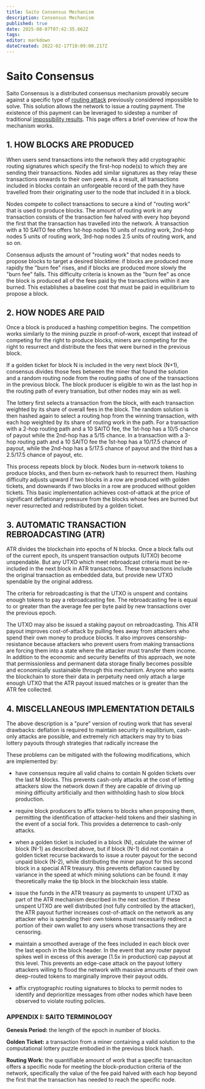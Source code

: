 ```yaml
---
title: Saito Consensus Mechanism
description: Consensus Mechanism
published: true
date: 2025-08-07T07:42:35.662Z
tags: 
editor: markdown
dateCreated: 2022-02-17T10:09:00.217Z
---
```


# Saito Consensus

Saito Consensus is a distributed consensus mechanism provably secure against a specific type of [routing attack](/consensus/sybil-attacks) previously considered impossible to solve. This solution allows the network to issue a routing payment. The existence of this payment can be leveraged to sidestep a number of traditional [impossibility results](/consensus/impossibility-results). This page offers a brief overview of how the mechanism works.

## 1. HOW BLOCKS ARE PRODUCED

When users send transactions into the network they add cryptographic routing signatures which specify the first-hop node(s) to which they are sending their transactions. Nodes add similar signatures as they relay these transactions onwards to their own peers. As a result, all transactions included in blocks contain an unforgeable record of the path they have travelled from their originating user to the node that included it in a block.

Nodes compete to collect transactions to secure a kind of "routing work" that is used to produce blocks. The amount of routing work in any transaction consists of the transaction fee halved with every hop beyond the first that the transaction has travelled into the network. A transaction with a 10 SAITO fee offers 1st-hop nodes 10 units of routing work, 2nd-hop nodes 5 units of routing work, 3rd-hop nodes 2.5 units of routing work, and so on.

Consensus adjusts the amount of "routing work" that nodes needs to propose blocks to target a desired blocktime: if blocks are produced more rapidly the "burn fee" rises, and if blocks are produced more slowly the "burn fee" falls. This difficulty criteria is known as the "burn fee" as once the block is produced all of the fees paid by the transactions within it are burned. This establishes a baseline cost that must be paid in equilibrium to propose a block.

## 2. HOW NODES ARE PAID

Once a block is produced a hashing competition begins. The competition works similarly to the mining puzzle in proof-of-work, except that instead of competing for the right to produce blocks, miners are competing for the right to resurrect and distribute the fees that were burned in the previous block.

If a golden ticket for block N is included in the very next block (N+1), consensus divides those fees between the miner that found the solution and a random routing node from the routing paths of one of the transactions in the previous block. The block producer is eligible to win as the last hop in the routing path of every transation, but other nodes may win as well.

The lottery first selects a transaction from the block, with each transaction weighted by its share of overall fees in the block. The random solution is then hashed again to select a routing hop from the winning transaction, with each hop weighted by its share of routing work in the path. For a transaction with a 2-hop routing path and a 10 SAITO fee, the 1st-hop has a 10/5 chance of payout while the 2nd-hop has a 5/15 chance. In a transaction with a 3-hop routing path and a 10 SAITO fee the 1st-hop has a 10/17.5 chance of payout, while the 2nd-hop has a 5/17.5 chance of payout and the third has a 2.5/17.5 chance of payout, etc.

This process repeats block by block. Nodes burn in-network tokens to produce blocks, and then burn ex-network hash to resurrect them. Hashing difficulty adjusts upward if two blocks in a row are produced with golden tickets, and downwards if two blocks in a row are produced without golden tickets. This basic implementation achieves cost-of-attack at the price of significant deflationary pressure from the blocks whose fees are burned but never resurrected and redistributed by a golden ticket.

## 3. AUTOMATIC TRANSACTION REBROADCASTING (ATR)

ATR divides the blockchain into epochs of N blocks. Once a block falls out of the current epoch, its unspent transaction outputs (UTXO) become unspendable. But any UTXO which meet rebroadcast criteria must be re-included in the next block in ATR transactions. These transactions include the original transaction as embedded data, but provide new UTXO spendable by the original address.

The criteria for rebroadcasting is that the UTXO is unspent and contains enough tokens to pay a rebroadcasting fee. The rebroadcasting fee is equal to or greater than the average fee per byte paid by new transactions over the previous epoch.

The UTXO may also be issued a staking payout on rebroadcasting. This ATR payout improves cost-of-attack by pulling fees away from attackers who spend their own money to produce blocks. It also improves censorship-resistance because attackers who prevent users from making transactions are forcing them into a state where the attacker must transfer them income. In addition to the economic and security benefits of this approach, we note that permissionless and permanent data storage finally becomes possible and economically sustainable through this mechanism. Anyone who wants the blockchain to store their data in perpetuity need only attach a large enough UTXO that the ATR payout issued matches or is greater than the ATR fee collected.

## 4. MISCELLANEOUS IMPLEMENTATION DETAILS

The above description is a "pure" version of routing work that has several drawbacks: deflation is required to maintain security in equilibrium, cash-only attacks are possible, and extremely rich attackers may try to bias lottery payouts through strategies that radically increase the 

These problems can be mitigated with the following modifications, which are implemented by:

* have consensus require all valid chains to contain N golden tickets over the last M blocks. This prevents cash-only attacks at the cost of letting attackers slow the network down if they are capable of driving up mining difficulty artificially and then withholding hash to slow block production.

* require block producers to affix tokens to blocks when proposing them, permitting the identification of attacker-held tokens and their slashing in the event of a social fork. This provides a deterrence to cash-only attacks.

* when a golden ticket is included in a block (N), calculate the winner of block (N-1) as described above, but if block (N-1) did not contain a golden ticket recurse backwards to issue a router payout for the second unpaid block (N-2), while distributing the miner payout for this second block in a special ATR treasury. this prevents deflation caused by variance in the speed at which mining solutions can be found. it may theoretically make the tip block in the blockchain less stable.

* issue the funds in the ATR treasury as payments to unspent UTXO as part of the ATR mechanism described in the next section. If these unspent UTXO are well distributed (not fully controlled by the attacker), the ATR payout further increases cost-of-attack on the network as any attacker who is spending their own tokens must necessarily redirect a portion of their own wallet to any users whose transactions they are censoring.

* maintain a smoothed average of the fees included in each block over the last epoch in the block header. In the event that any router payout spikes well in excess of this average (1.5x in production) cap payout at this level. This prevents an edge-case attack on the payout lottery attackers willing to flood the network with massive amounts of their own deep-routed tokens to marginally improve their payout odds.

* affix cryptographic routing signatures to blocks to permit nodes to identify and deprioritize messages from other nodes which have been observed to violate routing policies.


### APPENDIX I: SAITO TERMINOLOGY

**Genesis Period:** the length of the epoch in number of blocks.

**Golden Ticket:** a transaction from a miner containing a valid solution to the computational lottery puzzle embodied in the previous block hash.

**Routing Work:** the quantifiable amount of work that a specific transaciton offers a specific node for meeting the block-production criteria of the network, specifically the value of the fee paid halved with each hop beyond the first that the transaction has needed to reach the specific node.


